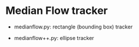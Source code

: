 Median Flow tracker
===================

* medianflow.py:   rectangle (bounding box) tracker

* medianflow++.py:   ellipse tracker